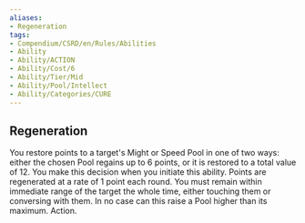 ```yaml
---
aliases:
- Regeneration
tags:
- Compendium/CSRD/en/Rules/Abilities
- Ability
- Ability/ACTION
- Ability/Cost/6
- Ability/Tier/Mid
- Ability/Pool/Intellect
- Ability/Categories/CURE
---
```


  
## Regeneration  
You restore points to a target's Might or Speed Pool in one of two ways: either the chosen Pool regains up to 6 points, or it is restored to a total value of 12. You make this decision when you initiate this ability. Points are regenerated at a rate of 1 point each round. You must remain within immediate range of the target the whole time, either touching them or conversing with them. In no case can this raise a Pool higher than its maximum. Action. 